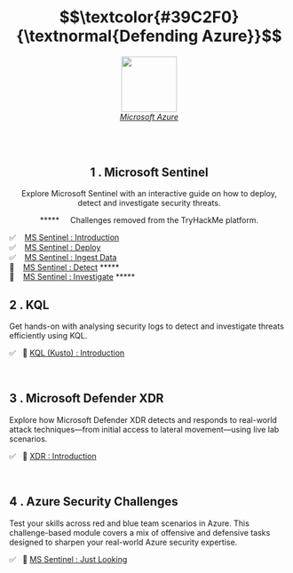 <h1 align="center"> $$\textcolor{#39C2F0}{\textnormal{Defending Azure}}$$ </h1>

<h6 align="center"> <img width="100px" src="https://github.com/user-attachments/assets/63b62e0e-f64d-422d-97b3-9d351f3c70d4"/><br><a href="https://azure.microsoft.com/en-us/blog/a-fluent-new-look-for-the-azure-icon/">Microsoft Azure</a></h6>


<br>

<h2 align="center">1 . Microsoft Sentinel</h2>
<p  align="center">Explore Microsoft Sentinel with an interactive guide on how to deploy, detect and investigate security threats.</p>
<p align="center">***** &nbsp; &nbsp;  Challenges removed from the TryHackMe platform.</p>

✅ &nbsp;&nbsp; [MS Sentinel : Introduction](https://github.com/RosanaFSS/Azure-Defending/blob/1.Microsoft-Sentinel/1.%20Easy%20%F0%9F%94%97%20-%20MS%20Sentinel%20:%20Introduction.md)<br>
✅ &nbsp;&nbsp; [MS Sentinel : Deploy](https://github.com/RosanaFSS/Azure-Defending/blob/1.Microsoft-Sentinel/2.%20Easy%20%F0%9F%94%97%20-%20MS%20Sentinel%20%3A%20Deploy.md)<br>
✅ &nbsp;&nbsp; [MS Sentinel : Ingest Data](https://github.com/RosanaFSS/Azure-Defending/blob/1.Microsoft-Sentinel/3.%20Easy%20%F0%9F%94%97%20-%20MS%20Sentinel%20%3A%20Ingest%20Data.md)<br>
🌌 &nbsp;&nbsp; [MS Sentinel : Detect](https://github.com/RosanaFSS/Azure-Defending/blob/1.Microsoft-Sentinel/4.%20Easy%20%F0%9F%94%97%20-%20MS%20Sentinel%20%3A%20Detect.md)  *****<br>
🌌 &nbsp;&nbsp; [MS Sentinel : Investigate](https://github.com/RosanaFSS/Azure-Defending/blob/1.Microsoft-Sentinel/5.%20Easy%20%F0%9F%94%97%20-%20MS%20Sentinel%20%3A%20Investigate.md)  *****<br>

<h2>2 . KQL</h2>
<p>Get hands-on with analysing security logs to detect and investigate threats efficiently using KQL.</p>

✅ &nbsp; 🔗 [KQL (Kusto) : Introduction](https://github.com/RosanaFSS/Defending-Azure/blob/KQL/Easy%20%F0%9F%94%97%20-%20KQL%20(Kusto)%20:%20Introduction.md)<br>

<br>

<h2>3 . Microsoft Defender XDR</h2>
<p>Explore how Microsoft Defender XDR detects and responds to real-world attack techniques—from initial access to lateral movement—using live lab scenarios.</p>

✅ &nbsp; 🔗 [XDR : Introduction](https://github.com/RosanaFSS/Azure-Defending/blob/3.Microsoft-Defender-XDR/Medium%20%F0%9F%94%97%20-%20XDR%20:%20Introduction.md)<br>

<br>

<h2>4 . Azure Security Challenges</h2>
<p>Test your skills across red and blue team scenarios in Azure. This challenge-based module covers a mix of offensive and defensive tasks designed to sharpen your real-world Azure security expertise.</p>

✅ &nbsp; 🚩 [MS Sentinel : Just Looking](https://github.com/RosanaFSS/Azure-Defending/blob/4.Azure-Security-Challenges/Easy%20%F0%9F%9A%A9%20-%20MS%20Sentinel%20%3A%20Just%20Looking.md)<br>

<br>
